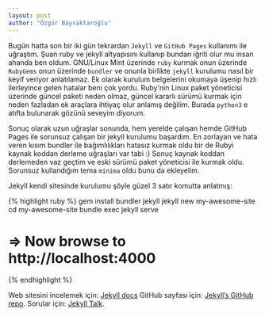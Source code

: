 ```yaml
---
layout: post
author: "Özgür Bayraktaroğlu"
---
```


Bugün hatta son bir iki gün tekrardan `Jekyll` ve `GitHub Pages` kullanımı ile uğraştım. Şuan ruby ve jekyll altyapısını kullanıp bundan iğriti olur mu insan ahanda ben oldum. GNU/Linux Mint üzerinde `ruby` kurmak onun üzerinde `RubyGems` onun üzerinde `bundler` ve onunla birlikte `jekyll` kurulumu nasıl bir keyif veriyor anlatılamaz. Ek olarak kurulum belgelerini okumaya üşenip hızlı ilerleyince gelen hatalar beni çok yordu. Ruby'nin Linux paket yöneticisi üzerinde güncel paketi neden olmaz, güncel kararlı sürümü kurmak için neden fazladan ek araçlara ihtiyaç olur anlamış değilim. Burada `python3` e atıfta bulunarak gözünü seveyim diyorum.

Sonuç olarak uzun uğraşlar sonunda, hem yerelde çalışan hemde GitHub Pages ile sorunsuz çalışan bir jekyll kurulumu başardım. En zorlayan ve hata veren kısım bundler ile bağımlılıkları hatasız kurmak oldu bir de Rubyi kaynak koddan derleme uğraşları var tabi :) Sonuç kaynak koddan derlemeden vaz geçtim ve eski sürümü paket yöneticisi ile kurmak oldu. Sorunsuz kullandığım tema `minima` oldu bunu da ekleyelim.

Jekyll kendi sitesinde kurulumu şöyle güzel 3 satır komutta anlatmış:

{% highlight ruby %}
gem install bundler jekyll
jekyll new my-awesome-site
cd my-awesome-site
bundle exec jekyll serve
# => Now browse to http://localhost:4000
{% endhighlight %}

Web sitesini incelemek için: [Jekyll docs][jekyll-docs]
GitHub sayfası için: [Jekyll’s GitHub repo][jekyll-gh].
Sorular için: [Jekyll Talk][jekyll-talk].

[jekyll-docs]: http://jekyllrb.com/docs/home
[jekyll-gh]:   https://github.com/jekyll/jekyll
[jekyll-talk]: https://talk.jekyllrb.com/
